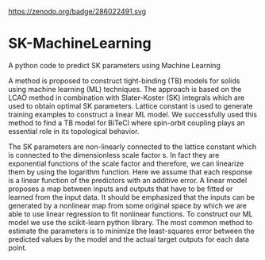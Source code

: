 https://zenodo.org/badge/286022491.svg

# SK-MachineLearning
A python code to predict SK parameters using Machine Learning

 A method is proposed to construct tight-binding (TB) models for solids using machine learning (ML) techniques. The approach is based on the LCAO method in combination with Slater-Koster (SK) integrals which are used to obtain optimal SK parameters. Lattice constant is used to generate training examples to construct a linear ML model. We successfully used this method to find a TB model for BiTeCl where spin-orbit coupling plays an essential role in its topological behavior.

The SK parameters are non-linearly connected to the lattice constant which is connected to the dimensionless scale factor s. In fact they are exponential functions of the scale factor and therefore, we can linearize them by using the logarithm function. Here we assume that each response is a linear function of the predictors with an additive error. A linear model proposes a map between inputs and outputs that have to be fitted or learned from the input data. It should be emphasized that the inputs can be generated by a nonlinear map from some original space by which we are able to use linear regression to fit nonlinear functions. To construct our ML model we use the scikit-learn python library. The most common method to estimate the parameters is to minimize the least-squares error between the predicted values by the model and the actual target outputs for each data point.
